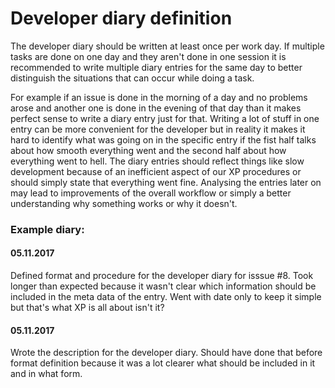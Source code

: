 # Developer diary definition

The developer diary should be written at least once per work day. If multiple tasks are done on one day and they aren't done in one session it is recommended to write multiple diary entries for the same day to better distinguish the situations that can occur while doing a task.

For example if an issue is done in the morning of a day and no problems arose and another one is done in the evening of that day than it makes perfect sense to write a diary entry just for that. Writing a lot of stuff in one entry can be more convenient for the developer but in reality it makes it hard to identify what was going on in the specific entry if the fist half talks about how smooth everything went and the second half about how everything went to hell. The diary entries should reflect things like slow development because of an inefficient aspect of our XP procedures or should simply state that everything went fine. Analysing the entries later on may lead to improvements of the overall workflow or simply a better understanding why something works or why it doesn't.

### Example diary:
 
#### 05.11.2017

Defined format and procedure for the developer diary for isssue #8. Took longer than expected because it wasn't clear which information should be included in the meta data of the entry. Went with date only to keep it simple but that's what XP is all about isn't it?

#### 05.11.2017

Wrote the description for the developer diary. Should have done that before format definition because it was a lot clearer what should be included in it and in what form.